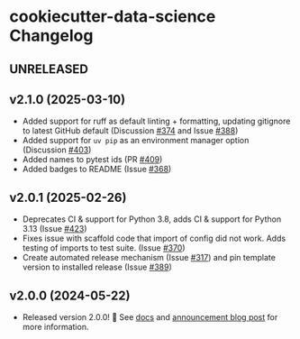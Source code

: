 # cookiecutter-data-science Changelog

## UNRELEASED

## v2.1.0 (2025-03-10)

- Added support for ruff as default linting + formatting, updating gitignore to latest GitHub default (Discussion [#374](https://github.com/drivendataorg/cookiecutter-data-science/discussions/374) and Issue [#388](https://github.com/drivendataorg/cookiecutter-data-science/issues/388))
- Added support for `uv pip` as an environment manager option (Discussion [#403](https://github.com/drivendataorg/cookiecutter-data-science/discussions/403))
- Added names to pytest ids (PR [#409](https://github.com/drivendataorg/cookiecutter-data-science/pull/409))
- Added badges to README (Issue [#368](https://github.com/drivendataorg/cookiecutter-data-science/issue/434))

## v2.0.1 (2025-02-26)

- Deprecates CI & support for Python 3.8, adds CI & support for Python 3.13 (Issue [#423](https://github.com/drivendataorg/cookiecutter-data-science/issues/423))
- Fixes issue with scaffold code that import of config did not work. Adds testing of imports to test suite. (Issue [#370](https://github.com/drivendataorg/cookiecutter-data-science/issues/370))
- Create automated release mechanism (Issue [#317](https://github.com/drivendataorg/cookiecutter-data-science/issues/317)) and pin template version to installed release (Issue [#389](https://github.com/drivendataorg/cookiecutter-data-science/issues/389))

## v2.0.0 (2024-05-22)

- Released version 2.0.0! :tada: See [docs](https://cookiecutter-data-science.drivendata.org/) and [announcement blog post](https://drivendata.co/blog/ccds-v2) for more information.